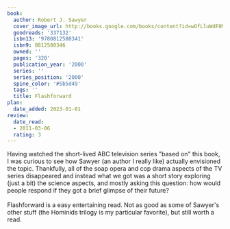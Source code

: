 ```yaml
---
book:
  author: Robert J. Sawyer
  cover_image_url: http://books.google.com/books/content?id=wOfLluWdF0MC&printsec=frontcover&img=1&zoom=1&edge=curl&source=gbs_api
  goodreads: '337132'
  isbn13: '9780812580341'
  isbn9: 0812580346
  owned: ''
  pages: '320'
  publication_year: '2000'
  series: ''
  series_position: '2000'
  spine_color: '#5b5d49'
  tags: ''
  title: Flashforward
plan:
  date_added: 2023-01-01
review:
  date_read:
  - 2011-03-06
  rating: 3
---
```


Having watched the short-lived ABC television series "based on" this book, I was curious to see how Sawyer (an author I really like) actually envisioned the topic.  Thankfully, all of the soap opera and cop drama aspects of the TV series disappeared and instead what we got was a short story exploring (just a bit) the science aspects, and mostly asking this question: how would people respond if they got a brief glimpse of their future?<br/><br/>Flashforward is a easy entertaining read.  Not as good as some of Sawyer's other stuff (the Hominids trilogy is my particular favorite), but still worth a read.
